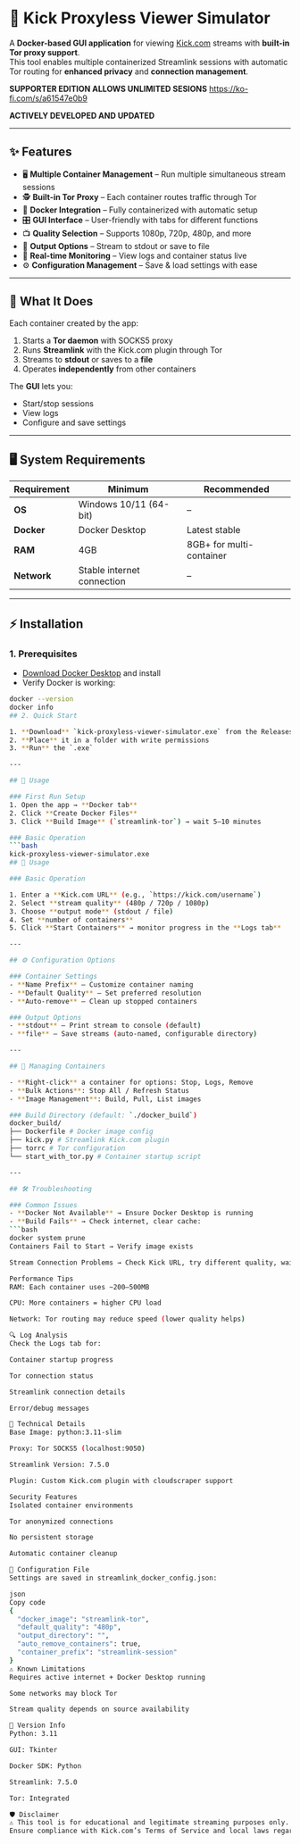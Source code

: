 # 🎥 Kick Proxyless Viewer Simulator

A **Docker-based GUI application** for viewing [Kick.com](https://kick.com) streams with **built-in Tor proxy support**.  
This tool enables multiple containerized Streamlink sessions with automatic Tor routing for **enhanced privacy** and **connection management**.

**SUPPORTER EDITION ALLOWS UNLIMITED SESIONS**
https://ko-fi.com/s/a61547e0b9

**ACTIVELY DEVELOPED AND UPDATED**

---

## ✨ Features

- 🖥 **Multiple Container Management** – Run multiple simultaneous stream sessions  
- 🕵️ **Built-in Tor Proxy** – Each container routes traffic through Tor  
- 🐳 **Docker Integration** – Fully containerized with automatic setup  
- 🎛 **GUI Interface** – User-friendly with tabs for different functions  
- 📺 **Quality Selection** – Supports 1080p, 720p, 480p, and more  
- 📡 **Output Options** – Stream to stdout or save to file  
- 🔎 **Real-time Monitoring** – View logs and container status live  
- ⚙️ **Configuration Management** – Save & load settings with ease  

---

## 📌 What It Does

Each container created by the app:  

1. Starts a **Tor daemon** with SOCKS5 proxy  
2. Runs **Streamlink** with the Kick.com plugin through Tor  
3. Streams to **stdout** or saves to a **file**  
4. Operates **independently** from other containers  

The **GUI** lets you:  
- Start/stop sessions  
- View logs  
- Configure and save settings  

---

## 🖥 System Requirements

| Requirement | Minimum | Recommended |
|-------------|----------|-------------|
| **OS** | Windows 10/11 (64-bit) | – |
| **Docker** | Docker Desktop | Latest stable |
| **RAM** | 4GB | 8GB+ for multi-container |
| **Network** | Stable internet connection | – |

---

## ⚡ Installation

### 1. Prerequisites
- [Download Docker Desktop](https://www.docker.com/products/docker-desktop/) and install  
- Verify Docker is working:  

```bash
docker --version
docker info
## 2. Quick Start

1. **Download** `kick-proxyless-viewer-simulator.exe` from the Releases page  
2. **Place** it in a folder with write permissions  
3. **Run** the `.exe`  

---

## 🚀 Usage

### First Run Setup
1. Open the app → **Docker tab**  
2. Click **Create Docker Files**  
3. Click **Build Image** (`streamlink-tor`) → wait 5–10 minutes  

### Basic Operation
```bash
kick-proxyless-viewer-simulator.exe
## 🚀 Usage

### Basic Operation

1. Enter a **Kick.com URL** (e.g., `https://kick.com/username`)  
2. Select **stream quality** (480p / 720p / 1080p)  
3. Choose **output mode** (stdout / file)  
4. Set **number of containers**  
5. Click **Start Containers** → monitor progress in the **Logs tab**  

---

## ⚙️ Configuration Options

### Container Settings
- **Name Prefix** – Customize container naming  
- **Default Quality** – Set preferred resolution  
- **Auto-remove** – Clean up stopped containers  

### Output Options
- **stdout** – Print stream to console (default)  
- **file** – Save streams (auto-named, configurable directory)  

---

## 🐳 Managing Containers

- **Right-click** a container for options: Stop, Logs, Remove  
- **Bulk Actions**: Stop All / Refresh Status  
- **Image Management**: Build, Pull, List images  

### Build Directory (default: `./docker_build`)
docker_build/
├── Dockerfile # Docker image config
├── kick.py # Streamlink Kick.com plugin
├── torrc # Tor configuration
└── start_with_tor.py # Container startup script

---

## 🛠 Troubleshooting

### Common Issues
- **Docker Not Available** → Ensure Docker Desktop is running  
- **Build Fails** → Check internet, clear cache:
```bash
docker system prune
Containers Fail to Start → Verify image exists

Stream Connection Problems → Check Kick URL, try different quality, wait 30–60s for Tor

Performance Tips
RAM: Each container uses ~200–500MB

CPU: More containers = higher CPU load

Network: Tor routing may reduce speed (lower quality helps)

🔍 Log Analysis
Check the Logs tab for:

Container startup progress

Tor connection status

Streamlink connection details

Error/debug messages

🧩 Technical Details
Base Image: python:3.11-slim

Proxy: Tor SOCKS5 (localhost:9050)

Streamlink Version: 7.5.0

Plugin: Custom Kick.com plugin with cloudscraper support

Security Features
Isolated container environments

Tor anonymized connections

No persistent storage

Automatic container cleanup

📂 Configuration File
Settings are saved in streamlink_docker_config.json:

json
Copy code
{
  "docker_image": "streamlink-tor",
  "default_quality": "480p",
  "output_directory": "",
  "auto_remove_containers": true,
  "container_prefix": "streamlink-session"
}
⚠️ Known Limitations
Requires active internet + Docker Desktop running

Some networks may block Tor

Stream quality depends on source availability

📜 Version Info
Python: 3.11

GUI: Tkinter

Docker SDK: Python

Streamlink: 7.5.0

Tor: Integrated

🛡 Disclaimer
⚠️ This tool is for educational and legitimate streaming purposes only.
Ensure compliance with Kick.com’s Terms of Service and local laws regarding proxy usage.


